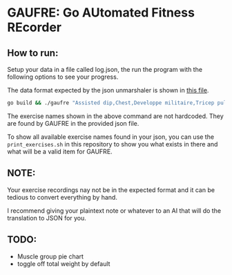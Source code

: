 # GAUFRE: Go AUtomated Fitness REcorder

## How to run:

Setup your data in a file called log.json, the run the program with the following options to see your progress.

The data format expected by the json unmarshaler is shown in [this file](./data_format.json).

```bash
go build && ./gaufre "Assisted dip,Chest,Developpe militaire,Tricep pulldown,Lat pulldown"
```

The exercise names shown in the above command are not hardcoded. They are found by GAUFRE in the provided json file.

To show all available exercise names found in your json, you can use the `print_exercises.sh` in this repository to show you what exists in there and what will be a valid item for GAUFRE.

## NOTE:
Your exercise recordings nay not be in the expected format and it can be tedious to convert everything by hand.

I recommend giving your plaintext note or whatever to an AI that will do the translation to JSON for you.

## TODO:
- Muscle group pie chart
- toggle off total weight by default
